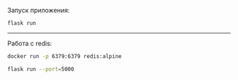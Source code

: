 Запуск приложения:
```sh
flask run
```
---
Работа с redis:
```sh
docker run -p 6379:6379 redis:alpine

flask run --port=5000
```